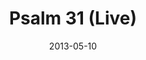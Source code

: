 ---
layout: music 
title: "Psalm 31 (Live)"
date: 2013-05-10 
description: "A Crossroads original song, based on Psalm 31. 

Includes the lyrics, \"Into Your hands I commit my spirit / Into your hands, I lay me down / For you will reveal / You will reveal\""
audio: "http://www.crossroads.net/players/media/hq/Psalm%2031%20Live.mp3"
audio-duration: "06:48"
src: "http://s3.amazonaws.com/crossroads-media/images/legacy/content/DefaultVideoImage.jpg"
---